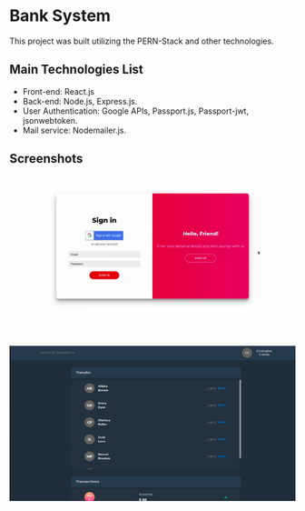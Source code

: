 # Bank System

This project was built utilizing the PERN-Stack and other technologies.

## Main Technologies List

- Front-end: React.js
- Back-end: Node.js, Express.js.
- User Authentication: Google APIs, Passport.js, Passport-jwt, jsonwebtoken.
- Mail service: Nodemailer.js.

## Screenshots

![Registration page GIF](screenshots/Hnet-image.gif)

![Bank System page](screenshots/bank-system-pagescreenshot.png)

